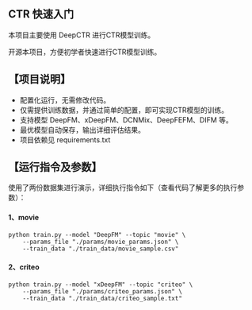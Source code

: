 ## CTR 快速入门

本项目主要使用 DeepCTR 进行CTR模型训练。

开源本项目，方便初学者快速进行CTR模型训练。

## 【项目说明】

- 配置化运行，无需修改代码。
- 仅需提供训练数据，并通过简单的配置，即可实现CTR模型的训练。
- 支持模型 DeepFM、xDeepFM、DCNMix、DeepFEFM、DIFM 等。
- 最优模型自动保存，输出详细评估结果。
- 项目依赖见 requirements.txt
 
## 【运行指令及参数】

使用了两份数据集进行演示，详细执行指令如下（查看代码了解更多的执行参数）：

#### 1、movie

    python train.py --model "DeepFM" --topic "movie" \
        --params_file "./params/movie_params.json" \
        --train_data "./train_data/movie_sample.csv"
        
#### 2、criteo

    python train.py --model "xDeepFM" --topic "criteo" \
        --params_file "./params/criteo_params.json" \
        --train_data "./train_data/criteo_sample.txt"
        
